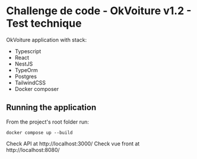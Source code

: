 # Challenge de code - OkVoiture v1.2 - Test technique

OkVoiture application with stack:
- Typescript
- React
- NestJS
- TypeOrm
- Postgres
- TailwindCSS
- Docker composer

## Running the application
From the project's root folder run:
```
docker compose up --build
```

Check API at http://localhost:3000/
Check vue front at http://localhost:8080/